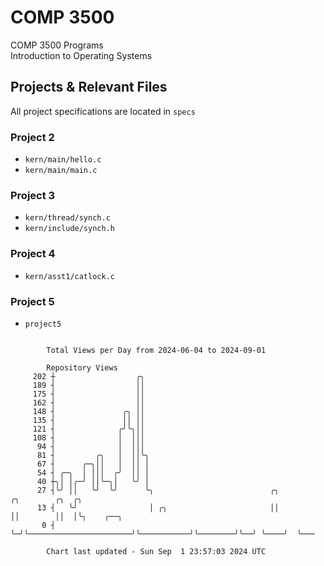 # COMP 3500
COMP 3500 Programs  
Introduction to Operating Systems  
## Projects & Relevant Files
All project specifications are located in `specs`
### Project 2
- `kern/main/hello.c`
- `kern/main/main.c`
### Project 3
- `kern/thread/synch.c`
- `kern/include/synch.h`
### Project 4
- `kern/asst1/catlock.c`
### Project 5
- `project5`

```

        Total Views per Day from 2024-06-04 to 2024-09-01

        Repository Views
     202 ┼                  ╭╮
     189 ┤                  ││
     175 ┤                  ││
     162 ┤                  ││
     148 ┤               ╭╮ ││
     135 ┤               ││ ││
     121 ┤              ╭╯╰╮││
     108 ┤              │  │││
      94 ┤              │  │││
      81 ┤         ╭╮   │  ││╰╮
      67 ┤      ╭─╮││   │  ││ │
      54 ┤ ╭─╮  │ │││  ╭╯  ││ │
      40 ┼╮│ │╭─╯ ││╰─╮│   ╰╯ │
      27 ┤╰╯ ││   ╰╯  ╰╯      ╰╮                          ╭╮           ╭╮        ╭╮  ╭╮
      13 ┤   ╰╯                │ ╭╮                       ││           ││        ││  │╰╮    ╭──╮
       0 ┤                     ╰─╯╰───────────────────────╯╰───────────╯╰────────╯╰──╯ ╰────╯  ╰───

        Chart last updated - Sun Sep  1 23:57:03 2024 UTC
        
```
